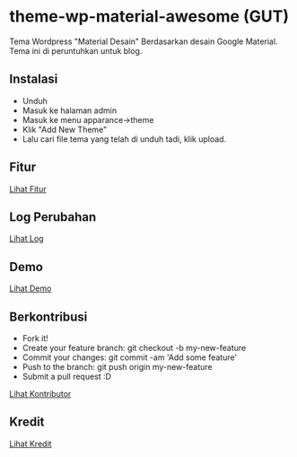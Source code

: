 # theme-wp-material-awesome (GUT)
Tema Wordpress "Material Desain" Berdasarkan desain Google Material. Tema ini di peruntuhkan untuk blog.

## Instalasi
- Unduh
- Masuk ke halaman admin
- Masuk ke menu apparance->theme
- Klik "Add New Theme"
- Lalu cari file tema yang telah di unduh tadi, klik upload.

## Fitur
[Lihat Fitur](#)

## Log Perubahan
[Lihat Log](#)

## Demo
[Lihat Demo](http://wp-theme.dokumentasi.org)

## Berkontribusi
- Fork it!
- Create your feature branch: git checkout -b my-new-feature
- Commit your changes: git commit -am 'Add some feature'
- Push to the branch: git push origin my-new-feature
- Submit a pull request :D

[Lihat Kontributor](https://github.com/dyazincahya/theme-wp-material-awesome/graphs/contributors)

## Kredit
[Lihat Kredit](#)
